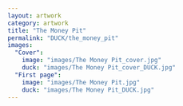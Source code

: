 ```yaml
---
layout: artwork
category: artwork
title: "The Money Pit"
permalink: "DUCK/the_money_pit"
images:
  "Cover":
    image: "images/The Money Pit_cover.jpg"
    duck: "images/The Money Pit_cover_DUCK.jpg"
  "First page":
    image: "images/The Money Pit.jpg"
    duck: "images/The Money Pit_DUCK.jpg"
---
```

